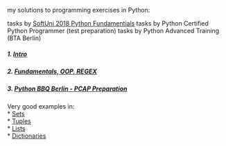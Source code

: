 my solutions to programming exercises in Python: 
   
tasks by [SoftUni 2018 Python Fundamentials](https://softuni.bg/trainings/1930/python-fundamentals-june-2018)
tasks by Python Certified Python Programmer (test preparation)
tasks by Python Advanced Training (BTA Berlin)

##### 1. [Intro](./intro/)  
##### 2. [Fundamentals, OOP, REGEX](./python-fundamentals/)
##### 3. [Python BBQ Berlin - PCAP Preparation](./python-bbq/)
Very good examples in:    
	*	[Sets](./python_bbq/1sets/sets_all.py)  
	*	[Tuples](./python_bbq/1tuple/)  
	*	[Lists](./python_bbq/1lists/)  
	*	[Dictionaries](./python_bbq/1dicts/_dicts_all.py)  
	
	




